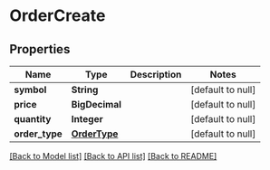 # OrderCreate
## Properties

| Name | Type | Description | Notes |
|------------ | ------------- | ------------- | -------------|
| **symbol** | **String** |  | [default to null] |
| **price** | **BigDecimal** |  | [default to null] |
| **quantity** | **Integer** |  | [default to null] |
| **order\_type** | [**OrderType**](OrderType.md) |  | [default to null] |

[[Back to Model list]](../README.md#documentation-for-models) [[Back to API list]](../README.md#documentation-for-api-endpoints) [[Back to README]](../README.md)

